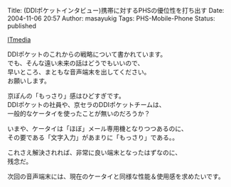 Title: (DDIポケットインタビュー)携帯に対するPHSの優位性を打ち出す
Date: 2004-11-06 20:57
Author: masayukig
Tags: PHS-Mobile-Phone
Status: published

[ITmedia](http://www.itmedia.co.jp/mobile/articles/0411/04/news059.html)

DDIポケットのこれからの戦略について書かれています。  
でも、そんな遠い未来の話はどうでもいいので、  
早いところ、まともな音声端末を出してください。  
お願いします。

京ぽんの「もっさり」感はひどすぎです。  
DDIポケットの社員や、京セラのDDIポケットチームは、  
一般的なケータイを使ったことが無いのだろうか？

いまや、ケータイは「ほぼ」メール専用機となりつつあるのに、  
その要である「文字入力」があまりに「もっさり」である。。

これさえ解決されれば、非常に良い端末となったはずなのに、  
残念だ。

次回の音声端末には、現在のケータイと同様な性能＆使用感を求めたいです。
